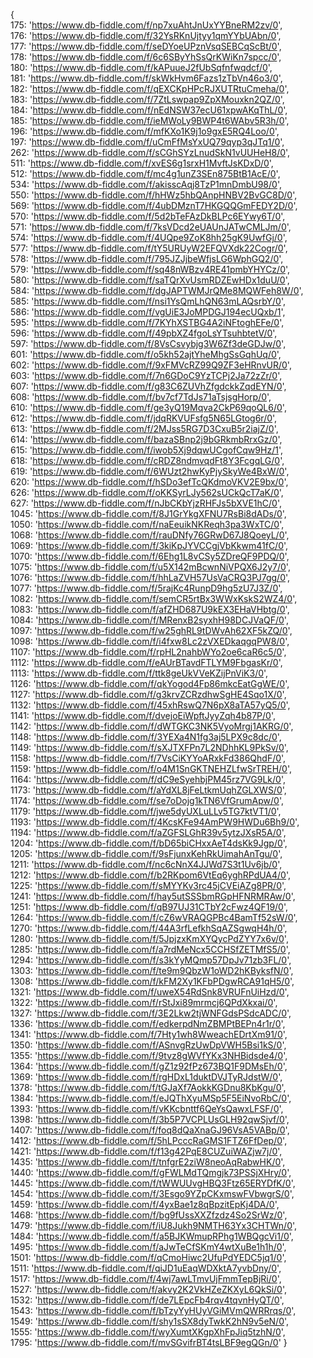 <!--
 * @Author: BDFD
 * @Date: 2021-11-20 18:43:50
 * @LastEditTime: 2021-11-20 19:02:44
 * @LastEditors: Please set LastEditors
 * @Description:
 * @FilePath: \1.3_Leetcode_SQL_All_Solution\db_fiddle_public_urls.md
-->

{  
175: 'https://www.db-fiddle.com/f/np7xuAhtJnUxYYBneRM2zv/0',  
176: 'https://www.db-fiddle.com/f/32YsRKnUjtyy1qmYYbUAbn/0',  
177: 'https://www.db-fiddle.com/f/seDYoeUPznVsqSEBCqScBt/0',  
178: 'https://www.db-fiddle.com/f/6c6SByYhSsQrKWiKn7spcc/0',  
180: 'https://www.db-fiddle.com/f/kAPuueJ2fUbSqfnfwqdcf/0',  
181: 'https://www.db-fiddle.com/f/skWkHvm6Fazs1zTbVn46o3/0',  
182: 'https://www.db-fiddle.com/f/qEXCKpHPcRJXUTRtuCmeha/0',  
183: 'https://www.db-fiddle.com/f/7ZtLswpap9ZpXMouxkn2QZ/0',  
184: 'https://www.db-fiddle.com/f/nEdNSW37ecU61xpwAKqThL/0',  
185: 'https://www.db-fiddle.com/f/ieMWoLy9BWP4t6WAbv5R3h/0',  
196: 'https://www.db-fiddle.com/f/mfKXo1K9j1o9gxE5RQ4Loo/0',  
197: 'https://www.db-fiddle.com/f/uCmFfMsYxUQ79qyp3qJTq1/0',  
262: 'https://www.db-fiddle.com/f/sCGhSYzLnudSkN1vUUHeH8/0',  
511: 'https://www.db-fiddle.com/f/xvES6g1srxH1MvftJsKDxD/0',  
512: 'https://www.db-fiddle.com/f/mc4g1unZ3SEn875BtB1AcE/0',  
534: 'https://www.db-fiddle.com/f/akisscAqj8TzP1mnDmbU98/0',  
550: 'https://www.db-fiddle.com/f/hHWz5hbQAnpHNBV2BvGC8D/0',  
569: 'https://www.db-fiddle.com/f/4ubDMznT7HKGQQGmFEDY2D/0',  
570: 'https://www.db-fiddle.com/f/5d2bTeFAzDkBLPc6EYwy6T/0',  
571: 'https://www.db-fiddle.com/f/7ksVDcd2eUAUnJATwCMLJm/0',  
574: 'https://www.db-fiddle.com/f/4UQpe9ZoK8hh25gK9UwfGj/0',  
577: 'https://www.db-fiddle.com/f/tY5URUyW2EFQVXdk22Cogr/0',  
578: 'https://www.db-fiddle.com/f/795JZJjbeWfjsLG6WphGQ2/0',  
579: 'https://www.db-fiddle.com/f/sq48nWBzv4RE41pmbYHYCz/0',  
580: 'https://www.db-fiddle.com/f/saTQrXvUsmRDZEwHDx1duU/0',  
584: 'https://www.db-fiddle.com/f/dgJAPTWMJrQMe8MQWFeh8W/0',  
585: 'https://www.db-fiddle.com/f/nsi1YsQmLhQN63mLAQsrbY/0',  
586: 'https://www.db-fiddle.com/f/vgUiE3JoMPDGJ194ecUQxb/1',  
595: 'https://www.db-fiddle.com/f/7KYhXSTBG4A2iNFtoghEFe/0',  
596: 'https://www.db-fiddle.com/f/49pbXZ4fgoLsYTsuhbtetV/0',  
597: 'https://www.db-fiddle.com/f/8VsCsvybjg3W6Zf3deGDJw/0',  
601: 'https://www.db-fiddle.com/f/o5kh52ajtYheMhgSsGqhUq/0',  
602: 'https://www.db-fiddle.com/f/9xFMVcRZ99Q9ZF3eHRnvUR/0',  
603: 'https://www.db-fiddle.com/f/7n6GDoC9YzTCPj2Ja72zZr/0',  
607: 'https://www.db-fiddle.com/f/g83C6ZUVhZfgdckkZqdEYN/0',  
608: 'https://www.db-fiddle.com/f/bv7cf7TdJs71aTsjsgHorp/0',  
610: 'https://www.db-fiddle.com/f/ge3yQ19Mqva2CkP69qoQL6/0',  
612: 'https://www.db-fiddle.com/f/jdqRKVUFsfg5N65LGtog6r/0',  
613: 'https://www.db-fiddle.com/f/2MJss5RG7D3CxuB5r2iajZ/0',  
614: 'https://www.db-fiddle.com/f/bazaSBnp2j9bGRkmbRrxGz/0',  
615: 'https://www.db-fiddle.com/f/iwob5Xj9dqwUCgofCqw9Hz/1',  
618: 'https://www.db-fiddle.com/f/cRDZ8ndmvqdFt8Y3FcgqLG/0',  
619: 'https://www.db-fiddle.com/f/6WUzt2hwKyPjySkyWe4BxW/0',  
620: 'https://www.db-fiddle.com/f/hSDo3efTcQKdmoVKV2E9bx/0',  
626: 'https://www.db-fiddle.com/f/oKKSyrLJy562sUCkQcT7aK/0',  
627: 'https://www.db-fiddle.com/f/nJbCKbYjzRHFJs5bXVE1hC/0',  
1045: 'https://www.db-fiddle.com/f/8J1GrYkgXFNU7RsBi8dADs/0',  
1050: 'https://www.db-fiddle.com/f/naEeuikNKReqh3pa3WxTC/0',  
1068: 'https://www.db-fiddle.com/f/rauDNfy76GRwD67J8QoeyL/0',  
1069: 'https://www.db-fiddle.com/f/3kiKpJYVCCgjVbKkwm41fC/0',  
1070: 'https://www.db-fiddle.com/f/6Ehg1L8vCSy5ZDreQF9PDQ/0',  
1075: 'https://www.db-fiddle.com/f/u5X142mBcwnNiVPQX6J2y7/0',  
1076: 'https://www.db-fiddle.com/f/hhLaZVH57UsVaCRQ3PJ7gg/0',  
1077: 'https://www.db-fiddle.com/f/5rajKc4RunpD9hg5zU7J3Z/0',  
1082: 'https://www.db-fiddle.com/f/semCR5rtBx3WWxKskS2WZ4/0',  
1083: 'https://www.db-fiddle.com/f/afZHD687U9kEX3EHaVHbtg/0',  
1084: 'https://www.db-fiddle.com/f/MRenxB2syxhH98DCJVaQF/0',  
1097: 'https://www.db-fiddle.com/f/w25ghRL9tDWvAh62XF5kZQ/0',  
1098: 'https://www.db-fiddle.com/f/i4fxw8Lc2zVXEDkaqgqPW8/0',  
1107: 'https://www.db-fiddle.com/f/rpHL2nahbWYo2oe6caR6c5/0',  
1112: 'https://www.db-fiddle.com/f/eAUrBTavdFTLYM9FbgasKr/0',  
1113: 'https://www.db-fiddle.com/f/ttk8geUkVVeKZijPnViK3/0',  
1126: 'https://www.db-fiddle.com/f/qkYogod4Fp86mkcEatGgWE/0',  
1127: 'https://www.db-fiddle.com/f/g3krvZCRzdhwSgHE4Sqo1X/0',  
1132: 'https://www.db-fiddle.com/f/45xhRswQ7N6pX8aTA57yQ5/0',  
1141: 'https://www.db-fiddle.com/f/dvejoEiWpftJyyZqh4b87P/0',  
1142: 'https://www.db-fiddle.com/f/dWTGKC3NK5VyoMrgj1AKRG/0',  
1148: 'https://www.db-fiddle.com/f/3YEXa4N1fg3aj5LPX9c8dc/0',  
1149: 'https://www.db-fiddle.com/f/sXJTXFPn7L2NDhhKL9PkSv/0',  
1158: 'https://www.db-fiddle.com/f/7VsCiKYYoARxkFd386QhdF/0',  
1159: 'https://www.db-fiddle.com/f/o4M1SnGKTNEHZLfwSrTREH/0',  
1164: 'https://www.db-fiddle.com/f/dC9eSyehbjPM45rz7VG9Lk/0',  
1173: 'https://www.db-fiddle.com/f/aYdXL8jFeLtkmUqhZGLXWS/0',  
1174: 'https://www.db-fiddle.com/f/se7oDojg1kTN6VfGrumApw/0',  
1179: 'https://www.db-fiddle.com/f/jwe5dyUXLuLLv5TG7ktVT1/0',  
1193: 'https://www.db-fiddle.com/f/4KcsKFe94AmPW9HWDu6Bh9/0',  
1194: 'https://www.db-fiddle.com/f/aZGFSLGhR39v5ytzJXsR5A/0',  
1204: 'https://www.db-fiddle.com/f/bD65biCHxxAeT4dsKk9Jgp/0',  
1205: 'https://www.db-fiddle.com/f/9sFjunxKehRkUimahAnTgu/0',  
1211: 'https://www.db-fiddle.com/f/nc6cNnX4JJWd7S3t1Uv6jb/0',  
1212: 'https://www.db-fiddle.com/f/b2RKpom6VtEq6yghRPdUA4/0',  
1225: 'https://www.db-fiddle.com/f/sMYYKv3rc45jCVEiAZg8PR/0',  
1241: 'https://www.db-fiddle.com/f/hay5utSSSbmRGpHFNRMRAw/0',  
1251: 'https://www.db-fiddle.com/f/qB97UJ31CTbY2cFwz4QF19/0',  
1264: 'https://www.db-fiddle.com/f/cZ6wVRAQGPBc4BamTf52sW/0',  
1270: 'https://www.db-fiddle.com/f/44A3rfLefkhSqAZSgwqH4h/0',  
1280: 'https://www.db-fiddle.com/f/5JpjzxKmXYQycPdZYY7x6v/0',  
1285: 'https://www.db-fiddle.com/f/a7rdMeNcx5CCHSfZETMfS5/0',  
1294: 'https://www.db-fiddle.com/f/s3kYyMQmp57DpJv71zb3FL/0',  
1303: 'https://www.db-fiddle.com/f/te9m9QbzW1oWD2hKByksfN/0',  
1308: 'https://www.db-fiddle.com/f/kFM2Xy1KFbPDgwRCA91qH5/0',  
1321: 'https://www.db-fiddle.com/f/uweX54RdSnk8VRUFnUiHzd/0',  
1322: 'https://www.db-fiddle.com/f/rStJxi89mrmcj6QPdXkxai/0',  
1327: 'https://www.db-fiddle.com/f/3E2Lkw2tjWNFGdsPSdcADC/0',  
1336: 'https://www.db-fiddle.com/f/edkerpdNmZBMPtBEPn4r1r/0',  
1341: 'https://www.db-fiddle.com/f/7Hty1wh8WweachEDrtXm91/0',  
1350: 'https://www.db-fiddle.com/f/ASnvgRzUwDpVWH5Bsi1kS/0',  
1355: 'https://www.db-fiddle.com/f/9tvz8gWVfYKx3NHBidsde4/0',  
1364: 'https://www.db-fiddle.com/f/gZ1z92fPz673BQ1F9DMsEh/0',  
1369: 'https://www.db-fiddle.com/f/rgHDxL1duktDVJTyRJdstW/0',  
1378: 'https://www.db-fiddle.com/f/tGJaXf7AokkKGDnu8KbKgu/0',  
1384: 'https://www.db-fiddle.com/f/eJQThXyuMSp5F5EiNvoRbC/0',  
1393: 'https://www.db-fiddle.com/f/vKKcbnttf6QeYsQawxLFSF/0',  
1398: 'https://www.db-fiddle.com/f/3b5P7VCPLUsGLH92qwSjvf/0',  
1407: 'https://www.db-fiddle.com/f/foq8dQaXnaGJ96VsA5VABp/0',  
1412: 'https://www.db-fiddle.com/f/5hLPcccRaGMS1FTZ6FfDep/0',  
1421: 'https://www.db-fiddle.com/f/f13g42PqE8CUZuiWAZjw7j/0',  
1435: 'https://www.db-fiddle.com/f/tnfgrE2ziW8neoAqRabwHK/0',  
1440: 'https://www.db-fiddle.com/f/gFWLMdTQmgjk73PSSjXHry/0',  
1445: 'https://www.db-fiddle.com/f/tWWUUvgHBQ3Ftz65ERYDfK/0',  
1454: 'https://www.db-fiddle.com/f/3Esgo9YZpCKxmswFVbwgrS/0',  
1459: 'https://www.db-fiddle.com/f/4yxBae1z8qBpzitEpKj4DA/0',  
1468: 'https://www.db-fiddle.com/f/bg9fUssXXZfzdz4So2SrWz/0',  
1479: 'https://www.db-fiddle.com/f/iU8Jukh9NMTH63Yx3CHTWn/0',  
1484: 'https://www.db-fiddle.com/f/a5BJKWmupRPhg1WBQgcVi1/0',  
1495: 'https://www.db-fiddle.com/f/aJwTeCfSKmY4wtXuBe1h1h/0',  
1501: 'https://www.db-fiddle.com/f/qCmoHiwc2UfuPdYEDC5jq1/0',  
1511: 'https://www.db-fiddle.com/f/qiJD1uEaqWDXktA7yvbDny/0',  
1517: 'https://www.db-fiddle.com/f/4wj7awLTmvUjFmmTepBjRi/0',  
1527: 'https://www.db-fiddle.com/f/akvy2K2VkHZeZKXyL6QkSi/0',  
1532: 'https://www.db-fiddle.com/f/de7LEpcFb4rqv4tqvnHyQT/0',  
1543: 'https://www.db-fiddle.com/f/bTzyYyHUyVGiMVmQWRRrqs/0',  
1549: 'https://www.db-fiddle.com/f/shy1sSX8dyTwkK2hN9v5eN/0',  
1555: 'https://www.db-fiddle.com/f/wyXumtXKgpXhFpJiq5tzhN/0',  
1795: 'https://www.db-fiddle.com/f/mvSGvifrBT4tsLBF9egQGn/0' }
